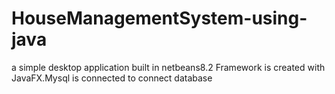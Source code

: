# HouseManagementSystem-using-java
a simple desktop application built in netbeans8.2
Framework is created with JavaFX.Mysql is connected to connect database

